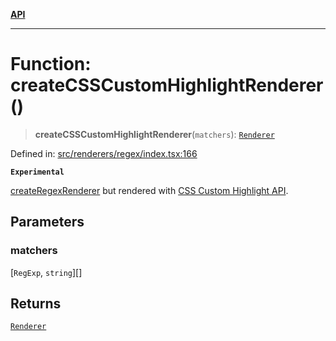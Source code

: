 [**API**](../API.md)

***

# Function: createCSSCustomHighlightRenderer()

> **createCSSCustomHighlightRenderer**(`matchers`): [`Renderer`](../type-aliases/Renderer.md)

Defined in: [src/renderers/regex/index.tsx:166](https://github.com/inokawa/rich-textarea/blob/014fce22747814ddccd7d4075d76e5778c804d3c/src/renderers/regex/index.tsx#L166)

**`Experimental`**

[createRegexRenderer](createRegexRenderer.md) but rendered with [CSS Custom Highlight API](https://developer.mozilla.org/en-US/docs/Web/API/CSS_Custom_Highlight_API).

## Parameters

### matchers

\[`RegExp`, `string`\][]

## Returns

[`Renderer`](../type-aliases/Renderer.md)
